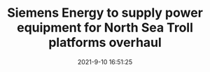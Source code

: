---
"title": "Siemens Energy to supply power equipment for North Sea Troll platforms overhaul"
"date": "2021-9-10 16:51:25"
"feed_name": "OFFSHOREMAG"
"feed_website": "https://www.offshore-mag.com/"
"feed_rss": "https://www.offshore-mag.com/__rss/website-scheduled-content.xml?input=%7B%22sectionAlias%22%3A%22home%22%7D"
"link": "https://www.offshore-mag.com/production/article/14210119/siemens-energy-to-supply-power-equipment-for-north-sea-troll-platforms-overhaul"
"file": "_posts/-f96e06dc131240c731e3478e7c57079720d9b267.md"
"accident": "0"
"drilling": "0"
---